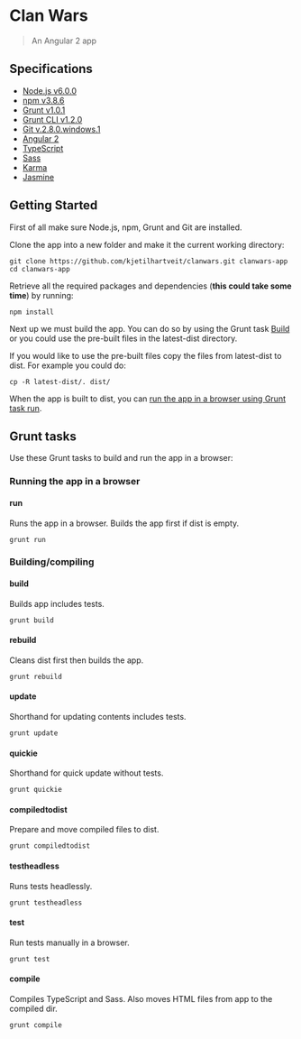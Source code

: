 # Clan Wars

> An Angular 2 app


## Specifications

 * [Node.js v6.0.0](https://www.nodejs.org/)
 * [npm v3.8.6](https://www.npmjs.org/)
 * [Grunt v1.0.1](http://gruntjs.com/) 
 * [Grunt CLI v1.2.0](http://gruntjs.com/) 
 * [Git v.2.8.0.windows.1](https://git-scm.com/)
 * [Angular 2](https://angular.io/)
 * [TypeScript](https://www.typescriptlang.org/)
 * [Sass](https://angular.io/)
 * [Karma](http://karma-runner.github.io/)
 * [Jasmine](http://jasmine.github.io/)

## Getting Started

First of all make sure Node.js, npm, Grunt and Git are installed.

Clone the app into a new folder and make it the current working directory:

```shell
git clone https://github.com/kjetilhartveit/clanwars.git clanwars-app
cd clanwars-app
```

Retrieve all the required packages and dependencies (**this could take some time**) by running:

```shell
npm install
```

Next up we must build the app. You can do so by using the Grunt task [Build](#build) 
or you could use the pre-built files in the latest-dist directory.

If you would like to use the pre-built files copy the files from latest-dist to dist. For example you could do:

```shell
cp -R latest-dist/. dist/
```

When the app is built to dist, you can [run the app in a browser using Grunt task run](#run).

## Grunt tasks

Use these Grunt tasks to build and run the app in a browser:

### Running the app in a browser

#### run

Runs the app in a browser. Builds the app first if dist is empty.

```shell
grunt run
```

### Building/compiling

#### build

Builds app includes tests.

```shell
grunt build
```

#### rebuild

Cleans dist first then builds the app.

```shell
grunt rebuild
```

#### update

Shorthand for updating contents includes tests.

```shell
grunt update
```

#### quickie

Shorthand for quick update without tests.

```shell
grunt quickie
```

#### compiledtodist

Prepare and move compiled files to dist.

```shell
grunt compiledtodist
```

#### testheadless

Runs tests headlessly.

```shell
grunt testheadless
```

#### test

Run tests manually in a browser.

```shell
grunt test
```

#### compile

Compiles TypeScript and Sass. Also moves HTML files from app to the compiled dir.

```shell
grunt compile
```